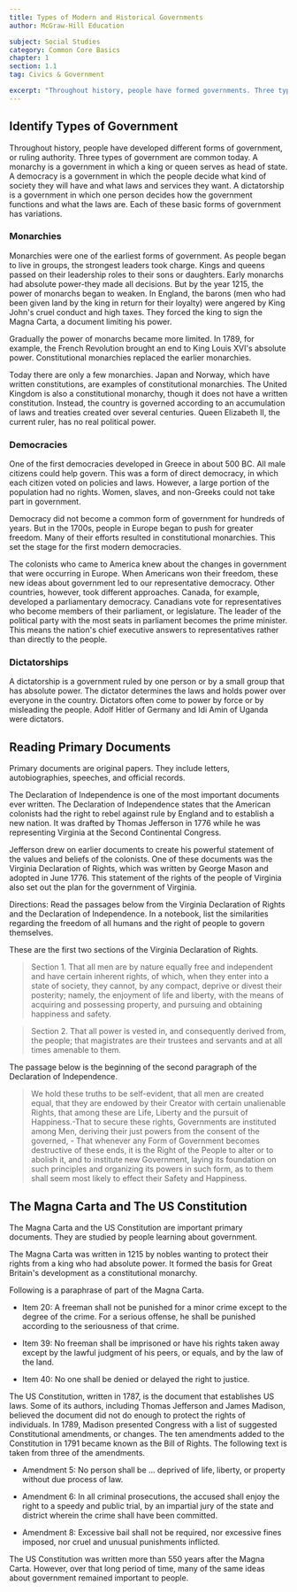 ```yaml
---
title: Types of Modern and Historical Governments
author: McGraw-Hill Education

subject: Social Studies
category: Common Core Basics
chapter: 1
section: 1.1
tag: Civics & Government

excerpt: "Throughout history, people have formed governments. Three types of government are common today: democracy, monarchy, and dictatorship. None of these types are new. For example, more than two thousand years ago, some of the Greek city-states had democratic governments, but this was not the same type of democracy that we have in the united States today."
---
```

## Identify Types of Government

Throughout history, people have developed different forms of government, or ruling authority. Three types of government are common today. A monarchy is a government in which a king or queen serves as head of state. A democracy is a government in which the people decide what kind of society they will have and what laws and services they want. A dictatorship is a government in which one person decides how the government functions and what the laws are. Each of these basic forms of government has variations.

### Monarchies

Monarchies were one of the earliest forms of government. As people began to live in groups, the strongest leaders took charge. Kings and queens passed on their leadership roles to their sons or daughters. Early monarchs had absolute power-they made all decisions. But by the year 1215, the power of monarchs began to weaken. In England, the barons (men who had been given land by the king in return for their loyalty) were angered by King John's cruel conduct and high taxes. They forced the king to sign the Magna Carta, a document limiting his power.

Gradually the power of monarchs became more limited. In 1789, for example, the French Revolution brought an end to King Louis XVI's absolute power. Constitutional monarchies replaced the earlier monarchies.

Today there are only a few monarchies. Japan and Norway, which have written constitutions, are examples of constitutional monarchies. The United Kingdom is also a constitutional monarchy, though it does not have a written constitution. Instead, the country is governed according to an accumulation of laws and treaties created over several centuries. Queen Elizabeth II, the current ruler, has no real political power.

### Democracies

One of the first democracies developed in Greece in about 500 BC. All male citizens could help govern. This was a form of direct democracy, in which each citizen voted on policies and laws. However, a large portion of the population had no rights. Women, slaves, and non-Greeks could not take part in government.

Democracy did not become a common form of government for hundreds of years. But in the 1700s, people in Europe began to push for greater freedom. Many of their efforts resulted in constitutional monarchies. This set the stage for the first modern democracies.

The colonists who came to America knew about the changes in government that were occurring in Europe. When Americans won their freedom, these new ideas about government led to our representative democracy. Other countries, however, took different approaches. Canada, for example, developed a parliamentary democracy. Canadians vote for representatives who become members of their parliament, or legislature. The leader of the political party with the most seats in parliament becomes the prime minister. This means the nation's chief executive answers to representatives rather than directly to the people.

### Dictatorships

A dictatorship is a government ruled by one person or by a small group that has absolute power. The dictator determines the laws and holds power over everyone in the country. Dictators often come to power by force or by misleading the people. Adolf Hitler of Germany and Idi Amin of Uganda were dictators.


## Reading Primary Documents

Primary documents are original papers. They include letters, autobiographies, speeches, and official records.

The Declaration of Independence is one of the most important documents ever written. The Declaration of Independence states that the American colonists had the right to rebel against rule by England and to establish a new nation. It was drafted by Thomas Jefferson in 1776 while he was representing Virginia at the Second Continental Congress.

Jefferson drew on earlier documents to create his powerful statement of the values and beliefs of the colonists. One of these documents was the Virginia Declaration of Rights, which was written by George Mason and adopted in June 1776. This statement of the rights of the people of Virginia also set out the plan for the government of Virginia.

Directions: Read the passages below from the Virginia Declaration of Rights and the Declaration of Independence. In a notebook, list the similarities regarding the freedom of all humans and the right of people to govern themselves.

These are the first two sections of the Virginia Declaration of Rights.

  > Section 1. That all men are by nature equally free and independent and have certain inherent rights, of which, when they enter into a state of society, they cannot, by any compact, deprive or divest their posterity; namely, the enjoyment of life and liberty, with the means of acquiring and possessing property, and pursuing and obtaining happiness and safety.

  > Section 2. That all power is vested in, and consequently derived from, the people; that magistrates are their trustees and servants and at all times amenable to them.

The passage below is the beginning of the second paragraph of the Declaration of Independence.

  > We hold these truths to be self-evident, that all men are created equal, that they are endowed by their Creator with certain unalienable Rights, that among these are Life, Liberty and the pursuit of Happiness.-That to secure these rights, Governments are instituted among Men, deriving their just powers from the consent of the governed, - That whenever any Form of Government becomes destructive of these ends, it is the Right of the People to alter or to abolish it, and to institute new Government, laying its foundation on such principles and organizing its powers in such form, as to them shall seem most likely to effect their Safety and Happiness.


## The Magna Carta and The US Constitution

The Magna Carta and the US Constitution are important primary documents. They are studied by people learning about government.

The Magna Carta was written in 1215 by nobles wanting to protect their rights from a king who had absolute power. It formed the basis for Great Britain's development as a constitutional monarchy.

Following is a paraphrase of part of the Magna Carta.

  * Item 20: A freeman shall not be punished for a minor crime except to the degree of the crime. For a serious offense, he shall be punished according to the seriousness of that crime.

  * Item 39: No freeman shall be imprisoned or have his rights taken away except by the lawful judgment of his peers, or equals, and by the law of the land.

  * Item 40: No one shall be denied or delayed the right to justice.

The US Constitution, written in 1787, is the document that establishes US laws. Some of its authors, including Thomas Jefferson and James Madison, believed the document did not do enough to protect the rights of individuals. In 1789, Madison presented Congress with a list of suggested Constitutional amendments, or changes. The ten amendments added to the Constitution in 1791 became known as the Bill of Rights. The following text is taken from three of the amendments.

  * Amendment 5: No person shall be ... deprived of life, liberty, or property without due process of law.

  * Amendment 6: In all criminal prosecutions, the accused shall enjoy the right to a speedy and public trial, by an impartial jury of the state and district wherein the crime shall have been committed.

  * Amendment 8: Excessive bail shall not be required, nor excessive fines imposed, nor cruel and unusual punishments inflicted.

The US Constitution was written more than 550 years after the Magna Carta. However, over that long period of time, many of the same ideas about government remained important to people.
